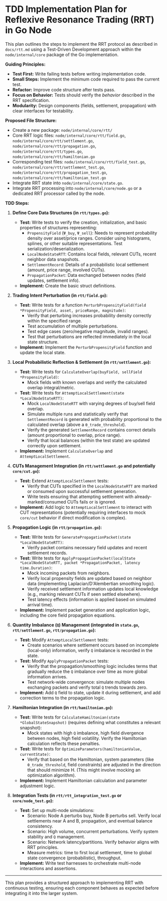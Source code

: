 # TDD Implementation Plan for Reflexive Resonance Trading (RRT) in Go Node

This plan outlines the steps to implement the RRT protocol as described in `docs/rtt.md` using a Test-Driven Development approach within the `node/internal/core` package of the Go implementation.

**Guiding Principles:**

*   **Test First:** Write failing tests before writing implementation code.
*   **Small Steps:** Implement the minimum code required to pass the current test.
*   **Refactor:** Improve code structure after tests pass.
*   **Focus on Behavior:** Tests should verify the *behavior* described in the RRT specification.
*   **Modularity:** Design components (fields, settlement, propagation) with clear interfaces for testability.

**Proposed File Structure:**

*   Create a new package: `node/internal/core/rtt/`
*   Core RRT logic files: `node/internal/core/rtt/field.go`, `node/internal/core/rtt/settlement.go`, `node/internal/core/rtt/propagation.go`, `node/internal/core/rtt/types.go`, `node/internal/core/rtt/hamiltonian.go`
*   Corresponding test files: `node/internal/core/rtt/field_test.go`, `node/internal/core/rtt/settlement_test.go`, `node/internal/core/rtt/propagation_test.go`, `node/internal/core/rtt/hamiltonian_test.go`
*   Integrate RRT state into `node/internal/core/state.go`.
*   Integrate RRT processing into `node/internal/core/node.go` or a dedicated RRT processor called by the node.

**TDD Steps:**

1.  **Define Core Data Structures (in `rtt/types.go`):**
    *   **Test:** Write tests to verify the creation, initialization, and basic properties of structures representing:
        *   `PropensityField` (`Ψ_buy`, `Ψ_sell`): Needs to represent probability density over asset/price ranges. Consider using histograms, splines, or other suitable representations. Test serialization/deserialization.
        *   `LocalNodeStateRTT`: Contains local fields, relevant CUTs, recent neighbor data snapshots.
        *   `SettlementRecord`: Details of a probabilistic local settlement (amount, price range, involved CUTs).
        *   `PropagationPacket`: Data exchanged between nodes (field updates, settlement info).
    *   **Implement:** Create the basic struct definitions.

2.  **Trading Intent Perturbation (in `rtt/field.go`):**
    *   **Test:** Write tests for a function `PerturbPropensityField(field *PropensityField, asset, priceRange, magnitude)`:
        *   Verify that perturbing increases probability density correctly within the specified range.
        *   Test accumulation of multiple perturbations.
        *   Test edge cases (zero/negative magnitude, invalid ranges).
        *   Test that perturbations are reflected immediately in the local state structure.
    *   **Implement:** Implement the `PerturbPropensityField` function and update the local state.

3.  **Local Probabilistic Reflection & Settlement (in `rtt/settlement.go`):**
    *   **Test:** Write tests for `CalculateOverlap(buyField, sellField *PropensityField)`:
        *   Mock fields with known overlaps and verify the calculated overlap integral/metric.
    *   **Test:** Write tests for `AttemptLocalSettlement(state *LocalNodeStateRTT)`:
        *   Mock `LocalNodeStateRTT` with varying degrees of buy/sell field overlap.
        *   Simulate multiple runs and statistically verify that `SettlementRecord` is generated with probability proportional to the calculated overlap (above a `θ_trade_threshold`).
        *   Verify the generated `SettlementRecord` contains correct details (amount proportional to overlap, price range).
        *   Verify that local balances (within the test state) are updated correctly upon settlement.
    *   **Implement:** Implement `CalculateOverlap` and `AttemptLocalSettlement`.

4.  **CUTs Management Integration (in `rtt/settlement.go` and potentially `core/cut.go`):**
    *   **Test:** Extend `AttemptLocalSettlement` tests:
        *   Verify that CUTs specified in the `LocalNodeStateRTT` are marked or consumed upon successful settlement generation.
        *   Write tests ensuring that attempting settlement with already-marked/consumed CUTs fails or is ignored.
    *   **Implement:** Add logic to `AttemptLocalSettlement` to interact with CUT representations (potentially requiring interfaces to mock `core/cut` behavior if direct modification is complex).

5.  **Propagation Logic (in `rtt/propagation.go`):**
    *   **Test:** Write tests for `GeneratePropagationPacket(state *LocalNodeStateRTT)`:
        *   Verify packet contains necessary field updates and recent settlement records.
    *   **Test:** Write tests for `ApplyPropagationPacket(localState *LocalNodeStateRTT, packet *PropagationPacket, latency time.Duration)`:
        *   Mock incoming packets from neighbors.
        *   Verify local propensity fields are updated based on neighbor data (implementing Laplacian/D'Alembertian smoothing logic).
        *   Verify received settlement information updates local knowledge (e.g., marking relevant CUTs if seen settled elsewhere).
        *   Test latency effects (information is applied based on simulated arrival time).
    *   **Implement:** Implement packet generation and application logic, including the core field propagation equations.

6.  **Quantity Imbalance (`Q`) Management (integrated in `state.go`, `rtt/settlement.go`, `rtt/propagation.go`):**
    *   **Test:** Modify `AttemptLocalSettlement` tests:
        *   Create scenarios where settlement occurs based on incomplete (local-only) information, verify `Q` imbalance is recorded in the state.
    *   **Test:** Modify `ApplyPropagationPacket` tests:
        *   Verify that the propagation/smoothing logic includes terms that gradually reduce the `Q` imbalance over time as more global information arrives.
        *   Test network-wide convergence: simulate multiple nodes exchanging packets and verify total `Q` trends towards zero.
    *   **Implement:** Add `Q` field to state, update it during settlement, and add correction terms to the propagation logic.

7.  **Hamiltonian Integration (in `rtt/hamiltonian.go`):**
    *   **Test:** Write tests for `CalculateHamiltonian(state *GlobalStateSnapshot)` (requires defining what constitutes a relevant snapshot):
        *   Mock states with high `Q` imbalance, high field divergence between nodes, high field volatility. Verify the Hamiltonian calculation reflects these penalties.
    *   **Test:** Write tests for `OptimizeParameters(hamiltonianValue, currentState)`:
        *   Verify that based on the Hamiltonian, system parameters (like `θ_trade_threshold`, field constraints) are adjusted in the direction that should minimize H. (This might involve mocking an optimization algorithm).
    *   **Implement:** Implement Hamiltonian calculation and parameter adjustment logic.

8.  **Integration Tests (in `rtt/rtt_integration_test.go` or `core/node_test.go`):**
    *   **Test:** Set up multi-node simulations:
        *   Scenario: Node A perturbs buy, Node B perturbs sell. Verify local settlements near A and B, propagation, and eventual balance consistency.
        *   Scenario: High volume, concurrent perturbations. Verify system stability and `Q` management.
        *   Scenario: Network latency/partitions. Verify behavior aligns with RRT principles.
        *   Measure metrics: time to first local settlement, time to global state convergence (probabilistic), throughput.
    *   **Implement:** Write test harnesses to orchestrate multi-node interactions and assertions.

---

This plan provides a structured approach to implementing RRT with continuous testing, ensuring each component behaves as expected before integrating it into the larger system.